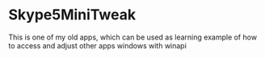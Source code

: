 # Skype5MiniTweak
This is one of my old apps, which can be used as learning example of how to access and adjust other apps windows with winapi
